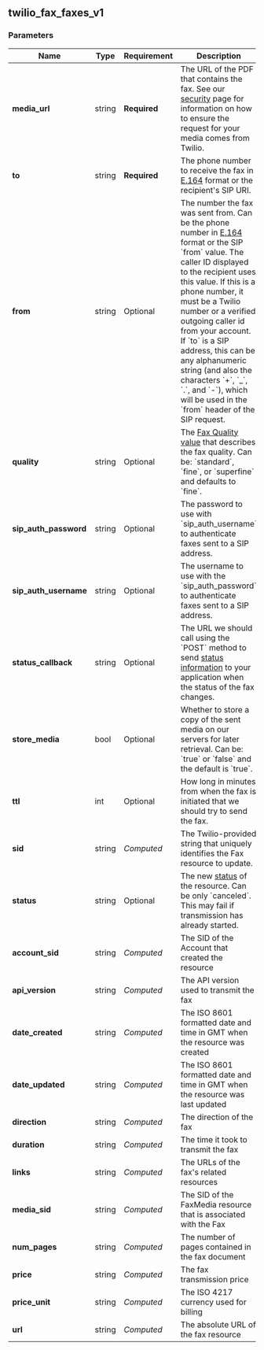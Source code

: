 
## twilio_fax_faxes_v1

### Parameters

Name | Type | Requirement | Description
--- | --- | --- | ---
**media_url** | string | **Required** | The URL of the PDF that contains the fax. See our [security](https://www.twilio.com/docs/usage/security) page for information on how to ensure the request for your media comes from Twilio.
**to** | string | **Required** | The phone number to receive the fax in [E.164](https://www.twilio.com/docs/glossary/what-e164) format or the recipient&#39;s SIP URI.
**from** | string | Optional | The number the fax was sent from. Can be the phone number in [E.164](https://www.twilio.com/docs/glossary/what-e164) format or the SIP &#x60;from&#x60; value. The caller ID displayed to the recipient uses this value. If this is a phone number, it must be a Twilio number or a verified outgoing caller id from your account. If &#x60;to&#x60; is a SIP address, this can be any alphanumeric string (and also the characters &#x60;+&#x60;, &#x60;_&#x60;, &#x60;.&#x60;, and &#x60;-&#x60;), which will be used in the &#x60;from&#x60; header of the SIP request.
**quality** | string | Optional | The [Fax Quality value](https://www.twilio.com/docs/fax/api/fax-resource#fax-quality-values) that describes the fax quality. Can be: &#x60;standard&#x60;, &#x60;fine&#x60;, or &#x60;superfine&#x60; and defaults to &#x60;fine&#x60;.
**sip_auth_password** | string | Optional | The password to use with &#x60;sip_auth_username&#x60; to authenticate faxes sent to a SIP address.
**sip_auth_username** | string | Optional | The username to use with the &#x60;sip_auth_password&#x60; to authenticate faxes sent to a SIP address.
**status_callback** | string | Optional | The URL we should call using the &#x60;POST&#x60; method to send [status information](https://www.twilio.com/docs/fax/api/fax-resource#fax-status-callback) to your application when the status of the fax changes.
**store_media** | bool | Optional | Whether to store a copy of the sent media on our servers for later retrieval. Can be: &#x60;true&#x60; or &#x60;false&#x60; and the default is &#x60;true&#x60;.
**ttl** | int | Optional | How long in minutes from when the fax is initiated that we should try to send the fax.
**sid** | string | *Computed* | The Twilio-provided string that uniquely identifies the Fax resource to update.
**status** | string | Optional | The new [status](https://www.twilio.com/docs/fax/api/fax-resource#fax-status-values) of the resource. Can be only &#x60;canceled&#x60;. This may fail if transmission has already started.
**account_sid** | string | *Computed* | The SID of the Account that created the resource
**api_version** | string | *Computed* | The API version used to transmit the fax
**date_created** | string | *Computed* | The ISO 8601 formatted date and time in GMT when the resource was created
**date_updated** | string | *Computed* | The ISO 8601 formatted date and time in GMT when the resource was last updated
**direction** | string | *Computed* | The direction of the fax
**duration** | string | *Computed* | The time it took to transmit the fax
**links** | string | *Computed* | The URLs of the fax&#39;s related resources
**media_sid** | string | *Computed* | The SID of the FaxMedia resource that is associated with the Fax
**num_pages** | string | *Computed* | The number of pages contained in the fax document
**price** | string | *Computed* | The fax transmission price
**price_unit** | string | *Computed* | The ISO 4217 currency used for billing
**url** | string | *Computed* | The absolute URL of the fax resource

